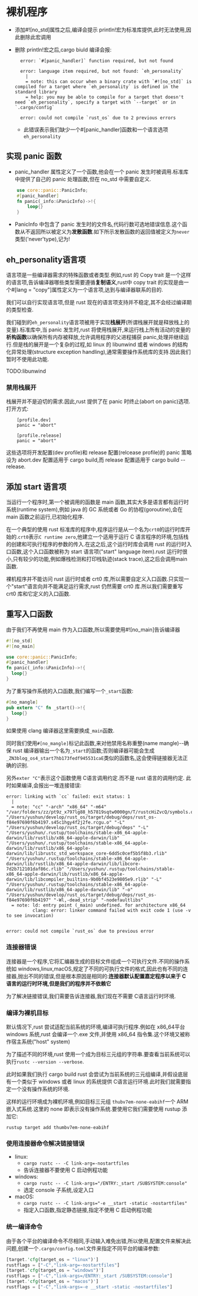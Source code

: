 # 裸机程序

- 添加#![no_std]属性之后,编译会提示 println!宏为标准库提供,此时无法使用,因此删除此宏调用

- 删除 println!宏之后,cargo biuld 编译会报:

  ```shell
    error: `#[panic_handler]` function required, but not found

    error: language item required, but not found: `eh_personality`
      |
      = note: this can occur when a binary crate with `#![no_std]` is compiled for a target where `eh_personality` is defined in the standard library
      = help: you may be able to compile for a target that doesn't need `eh_personality`, specify a target with `--target` or in `.cargo/config`

    error: could not compile `rust_os` due to 2 previous errors
  ```

  - 此错误表示我们缺少一个#[panic_handler]函数和一个语言选项`eh_personality`

## 实现 panic 函数

- panic_handler 属性定义了一个函数,他会在一个 panic 发生时被调用.标准库中提供了自己的 panic 处理函数,但在 no_std 中需要自定义.

```rust
    use core::panic::PanicInfo;
    #[panic_handler]
    fn panic(_info:&PanicInfo)->!{
        loop{}
    }
```

- PanicInfo 中包含了 panic 发生时的文件名,代码行数可选地错误信息.这个函数从不返回所以被定义为**发散函数**.如下所示发散函数的返回值被定义为`never`类型('never'type),记为!

## eh_personality语言项

语言项是一些编译器需求的特殊函数或者类型.例如,rust 的 Copy trait 是一个这样的语言项,告诉编译器哪些类型需要遵循**复制语义**,rust中 copy trait 的实现是由一个#[lang = "copy"]属性定义为一个语言项,达到与编译器联系的目的.

我们可以自行实现语言项,但是 rust 现在的语言项支持并不稳定,其不会经过编译期的类型检查.

我们碰到的`eh_personality`语言项被用于实现**栈展开**(所谓栈展开就是释放栈上的变量).标准库中,当 panic 发生时,rust 将使用栈展开,来运行栈上所有活动的变量的**析构函数**以确保所有内存被释放,允许调用程序的父进程捕获 panic,处理并继续运行.但是栈的展开是一个复杂的过程,如 linux 的 libunwind 或者 windows 的结构化异常处理(structure exception handling),通常需要操作系统库的支持.因此我们暂时不使用此功能.

TODO:libunwind

### 禁用栈展开

栈展开并不是迫切的需求.因此,rust 提供了在 panic 时终止(abort on panic)选项.打开方式:

```cargo
    [profile.dev]
    panic = "abort"

    [profile.release]
    panic = "abort"
```

这些选项将开发配置(dev profile)和 release 配置(relcease profile)的 panic 策略设为 abort.dev 配置适用于 cargo build,而 release 配置适用于 cargo build --release.

## 添加 start 语言项

当运行一个程序时,第一个被调用的函数是 main 函数,其实大多是语言都有运行时系统(runtime system),例如 java 的 GC 系统或者 Go 的协程(goroutine),会在main 函数之前运行,已初始化程序.

在一个典型的使用 rust 标准库的程序中,程序运行是从一个名为`crt0`的运行时库开始的.`crt0`表示`C runtime zero`,他建立一个适用于运行 C 语言程序的环境,包括栈的创建和可执行程序的参数的传入.在这之后,这个运行时库会调用 rust 的运行时入口函数,这个入口函数被称为 start 语言项("start" language item).rust 运行时很小,只有较少的功能,例如爆栈检测和打印栈轨迹(stack trace),这之后会调用main 函数.

裸机程序并不能访问 rust 运行时或者 crt0 库,所以需要自定义入口函数.只实现一个"start"语言向并不能满足运行需求,rust 仍然需要 crt0 库.所以我们需要重写 crt0 库和它定义的入口函数.

## 重写入口函数

由于我们不再使用 main 作为入口函数,所以需要使用#![no_main]告诉编译器

```rust
#![no_std]
#![no_main]

use core::panic::PanicInfo;
#[panic_handler]
fn panic(_info:&PanicInfo)->!{
  loop{}
}

```

为了重写操作系统的入口函数,我们编写一个`_start`函数:

```rust
#[no_mangle]
pub extern "C" fn _start()->!{
  loop{}
}
```

如果使用 clang 编译器这里需要换成`_main`函数.

同时我们使用`#[no_mangle]`标记此函数,来对他禁用名称重整(name mangle)--确保 rust 编译器输出一个名为`_start`的函数;否则编译器可能会生成`_ZN3blog_os4_start7hb173fedf945531caE`类似的函数名,这会使得链接器无法正确的识别.

另外`exter "C"`表示这个函数使用 C语言调用约定.而不是 rust 语言的调用约定.
此时如果编译,会报出一堆连接错误:

```shell
error: linking with `cc` failed: exit status: 1
  |
  = note: "cc" "-arch" "x86_64" "-m64" "/var/folders/zz/pt9z_x797lg88_h57819sqtw0000gn/T/rustcHiZvcQ/symbols.o" "/Users/yushun/develop/rust_os/target/debug/deps/rust_os-f84e97690f6b4197.s45c1hgy4f2j2fe.rcgu.o" "-L" "/Users/yushun/develop/rust_os/target/debug/deps" "-L" "/Users/yushun/.rustup/toolchains/stable-x86_64-apple-darwin/lib/rustlib/x86_64-apple-darwin/lib" "/Users/yushun/.rustup/toolchains/stable-x86_64-apple-darwin/lib/rustlib/x86_64-apple-darwin/lib/librustc_std_workspace_core-6dd5c0cef5b5f8b3.rlib" "/Users/yushun/.rustup/toolchains/stable-x86_64-apple-darwin/lib/rustlib/x86_64-apple-darwin/lib/libcore-7d2b712101daf86c.rlib" "/Users/yushun/.rustup/toolchains/stable-x86_64-apple-darwin/lib/rustlib/x86_64-apple-darwin/lib/libcompiler_builtins-9b0bf4523e9805e9.rlib" "-L" "/Users/yushun/.rustup/toolchains/stable-x86_64-apple-darwin/lib/rustlib/x86_64-apple-darwin/lib" "-o" "/Users/yushun/develop/rust_os/target/debug/deps/rust_os-f84e97690f6b4197" "-Wl,-dead_strip" "-nodefaultlibs"
  = note: ld: entry point (_main) undefined. for architecture x86_64
          clang: error: linker command failed with exit code 1 (use -v to see invocation)
          

error: could not compile `rust_os` due to previous error
```

### 连接器错误

连接器是一个程序,它将汇编器生成的目标文件组成一个可执行文件.不同的操作系统如 windows,linux,macOS,规定了不同的可执行文件的格式,因此也有不同的连接器,抛出不同的错误,但是根本原因是相同的:**连接器默认配置嘉定程序以来于 C 语言的运行时环境,但是我们的程序并不依赖它**

为了解决链接错误,我们需要告诉连接器,我们现在不需要 C语言运行时环境.

### 编译为裸机目标

默认情况下,rust 尝试适配当前系统的环境,编译可执行程序.例如在 x86_64平台 windows 系统,rust 会编译一个.exe 文件,并使用 x86_64 指令集.这个环境又被称作宿主系统("host" system)

为了描述不同的环境,rust 使用一个成为目标三元组的字符串.要查看当前系统可以执行`rustc --version --verbose`.

此时如果我们执行 cargo build rust 会尝试为当前系统的三元组编译,并假设底层有一个类似于 windows 或者 linux 的系统提供 C语言运行环境.此时我们就需要指定一个没有操作系统的环境.

这样的运行环境成为裸机环境,例如目标三元组 `thubv7em-none-eabihf`一个 ARM 嵌入式系统.这里的 none 即表示没有操作系统.要使用它我们需要使用 rustup 添加它:

```shell
rustup target add thumbv7em-none-eabihf
```

### 使用连接器命令解决链接错误

- linux:
  - `cargo rustc -- -C link-arg=-nostartfiles`
  - 告诉连接器不要使用 C 启动例程功能
- windows:
  - `cargo rustc -- -C link-args="/ENTRY:_start /SUBSYSTEM:console"`
  - 选定 console 子系统,设定入口
- macOS:
  - `cargo rustc -- -C link-args="-e __start -static -nostartfiles"`
  - 指定入口函数,指定静态链接,指定不使用 C 启动例程功能

### 统一编译命令

由于各个平台的编译命令不尽相同,手动输入难免出错,所以使用,配置文件来解决此问题,创建一个`.cargo/config.toml`文件来指定不同平台的编译参数:

```rust
[target.'cfg(target_os = "linux")']
rustflags = ["-C","link-arg=-nostartfiles"]
[target.'cfg(target_os = "windows")']
rustflags = ["-C","link-args=/ENTRY:_start /SUBSYSTEM:console"]
[target.'cfg(target_os = "macos")']
rustflags = ["-C","link-args=-e __start -static -nostartfiles"]
```

